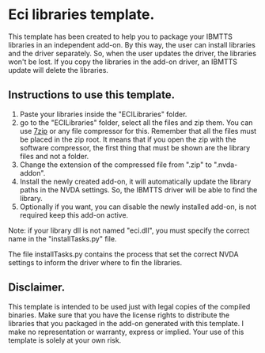 # Eci libraries template.

This template has been created to help you to package your IBMTTS libraries in an independent add-on. By this way, the user can install libraries and the driver separately. So, when the user updates the driver, the libraries won't be lost.
If you copy the libraries in the add-on driver, an IBMTTS update will delete the libraries.

## Instructions to use this template.

1. Paste your libraries inside the "ECILibraries" folder.
2. go to the "ECILibraries" folder, select all the files and zip them. You can use
[7zip](https://www.7-zip.org/)
or any file compressor for this.
Remember that all the files must be placed in the zip root. It means that if you open the zip with the software compressor, the first thing that must be shown are the library files and not a folder.
3. Change the extension of the compressed file from ".zip" to ".nvda-addon".
4. Install the newly created add-on, it will automatically update the library paths in the NVDA settings. So, the IBMTTS driver will be able to find the library.
5. Optionally if you want, you can disable the newly installed add-on, is not required keep this add-on active.

Note: if your library dll is not named "eci.dll", you must specify the correct name in the "installTasks.py" file.

The file installTasks.py contains the process that set the correct NVDA settings to inform the driver where to fin the libraries.

## Disclaimer.
This template is intended to be used just with legal copies of the compiled binaries. Make sure that you have the license rights to distribute the libraries that you packaged in the add-on generated with this template.
I make no representation or warranty, express or implied. Your use of this template is solely at your own risk.
